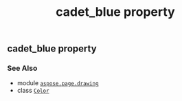 ﻿---
title: cadet_blue property
second_title: Aspose.Page for Python via .NET API References
description: 
type: docs
weight: 260
url: /python-net/aspose.page.drawing/color/cadet_blue/
is_root: false
---

## cadet_blue property


### See Also
* module [`aspose.page.drawing`](../../)
* class [`Color`](/page/python-net/aspose.page.drawing/color)
